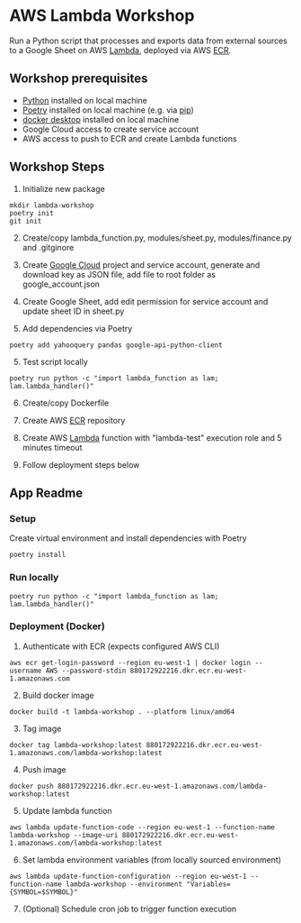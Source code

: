 # AWS Lambda Workshop

Run a Python script that processes and exports data from external sources to a Google Sheet on AWS [Lambda](https://aws.amazon.com/lambda/), deployed via AWS [ECR](https://aws.amazon.com/ecr/).


## Workshop prerequisites
- [Python](https://www.python.org) installed on local machine
- [Poetry](https://github.com/python-poetry/poetry) installed on local machine (e.g. via [pip](https://pypi.org/project/pip/))
- [docker desktop](https://docs.docker.com/desktop/) installed on local machine
- Google Cloud access to create service account
- AWS access to push to ECR and create Lambda functions

## Workshop Steps

1. Initialize new package
```shell
mkdir lambda-workshop
poetry init
git init
```

2. Create/copy lambda_function.py, modules/sheet.py, modules/finance.py and .gitginore

3. Create [Google Cloud](https://console.cloud.google.com/) project and service account, generate and download key as JSON file, add file to root folder as google_account.json

4. Create Google Sheet, add edit permission for service account and update sheet ID in sheet.py

4. Add dependencies via Poetry
```shell
poetry add yahooquery pandas google-api-python-client
```

5. Test script locally
```shell
poetry run python -c "import lambda_function as lam; lam.lambda_handler()"
```

6. Create/copy Dockerfile

7. Create AWS [ECR](https://eu-west-1.console.aws.amazon.com/ecr/repositories?region=eu-west-1) repository

8. Create AWS [Lambda](https://eu-west-1.console.aws.amazon.com/lambda/home?region=eu-west-1#/functions) function with "lambda-test" execution role and 5 minutes timeout

9. Follow deployment steps below

## App Readme

### Setup

Create virtual environment and install dependencies with Poetry
```shell
poetry install
```

### Run locally

```shell
poetry run python -c "import lambda_function as lam; lam.lambda_handler()"
```

### Deployment (Docker)

1. Authenticate with ECR (expects configured AWS CLI)
```shell
aws ecr get-login-password --region eu-west-1 | docker login --username AWS --password-stdin 880172922216.dkr.ecr.eu-west-1.amazonaws.com
```

2. Build docker image
```shell
docker build -t lambda-workshop . --platform linux/amd64
```

3. Tag image
```shell
docker tag lambda-workshop:latest 880172922216.dkr.ecr.eu-west-1.amazonaws.com/lambda-workshop:latest
```

4. Push image
```shell
docker push 880172922216.dkr.ecr.eu-west-1.amazonaws.com/lambda-workshop:latest
```

5. Update lambda function
```shell
aws lambda update-function-code --region eu-west-1 --function-name lambda-workshop --image-uri 880172922216.dkr.ecr.eu-west-1.amazonaws.com/lambda-workshop:latest
```

6. Set lambda environment variables (from locally sourced environment)
```shell
aws lambda update-function-configuration --region eu-west-1 --function-name lambda-workshop --environment "Variables={SYMBOL=$SYMBOL}"
```

7. (Optional) Schedule cron job to trigger function execution
